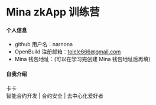 # Mina zkApp 训练营


#### 个人信息

- github 用户名：narnona
- OpenBuild 注册邮箱：tolele666@gmail.com
- Mina 钱包地址：(可以在学习完创建 Mina 钱包地址后再填)

#### 自我介绍
卡卡<br>
智能合约开发 | 合约安全 | 去中心化爱好者
